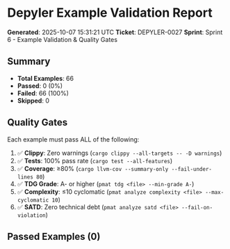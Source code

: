 # Depyler Example Validation Report

**Generated**: 2025-10-07 15:31:21 UTC
**Ticket**: DEPYLER-0027
**Sprint**: Sprint 6 - Example Validation & Quality Gates

## Summary

- **Total Examples**: 66
- **Passed**: 0 (0%)
- **Failed**: 66 (100%)
- **Skipped**: 0

## Quality Gates

Each example must pass ALL of the following:

1. ✅ **Clippy**: Zero warnings (`cargo clippy --all-targets -- -D warnings`)
2. ✅ **Tests**: 100% pass rate (`cargo test --all-features`)
3. ✅ **Coverage**: ≥80% (`cargo llvm-cov --summary-only --fail-under-lines 80`)
4. ✅ **TDG Grade**: A- or higher (`pmat tdg <file> --min-grade A-`)
5. ✅ **Complexity**: ≤10 cyclomatic (`pmat analyze complexity <file> --max-cyclomatic 10`)
6. ✅ **SATD**: Zero technical debt (`pmat analyze satd <file> --fail-on-violation`)

## Passed Examples (0)

